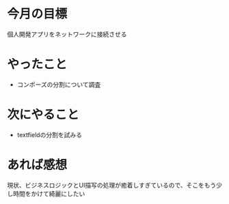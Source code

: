 # 今月の目標
個人開発アプリをネットワークに接続させる
# やったこと
* コンポーズの分割について調査
# 次にやること
* textfieldの分割を試みる
# あれば感想
現状、ビジネスロジックとUI描写の処理が癒着しすぎているので、そこをもう少し時間をかけて綺麗にしたい
